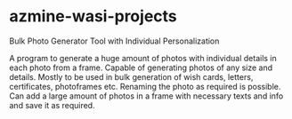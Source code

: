 # azmine-wasi-projects
Bulk Photo Generator Tool with Individual Personalization

A program to generate a huge amount of photos with individual details in each photo from a frame.
Capable of generating photos of any size and details.
Mostly to be used in bulk generation of wish cards, letters, certificates, photoframes etc.
Renaming the photo as required is possible.
Can add a large amount of photos in a frame with necessary texts and info and save it as required.
